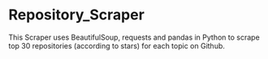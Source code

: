 # Repository_Scraper
This Scraper uses BeautifulSoup, requests and pandas in Python to scrape top 30 repositories (according to stars) for each topic on Github.
